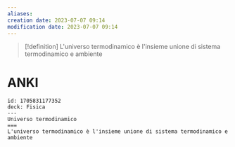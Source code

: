 ```yaml
---
aliases: 
creation date: 2023-07-07 09:14
modification date: 2023-07-07 09:14
---
```


>[!definition]
>L'universo termodinamico è l'insieme unione di sistema termodinamico e ambiente

# ANKI

```anki
id: 1705831177352
deck: Fisica
---
Universo termodinamico
===
L'universo termodinamico è l'insieme unione di sistema termodinamico e ambiente
```

